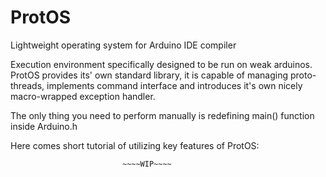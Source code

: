 # ProtOS
Lightweight operating system for Arduino IDE compiler

Execution environment specifically designed to be run on weak arduinos.
ProtOS provides its' own standard library, it is capable of managing proto-threads,
implements command interface and introduces it's own nicely macro-wrapped exception handler.

The only thing you need to perform manually is redefining main() function inside Arduino.h


Here comes short tutorial of utilizing key features of ProtOS:

                             ~~~~WIP~~~~
